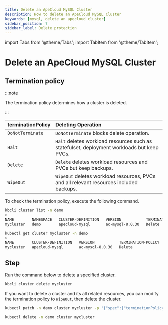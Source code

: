 ```yaml
---
title: Delete an ApeCloud MySQL Cluster
description: How to delete an ApeCloud MySQL Cluster
keywords: [mysql, delete an apecloud cluster]
sidebar_position: 7
sidebar_label: Delete protection
---
```


import Tabs from '@theme/Tabs';
import TabItem from '@theme/TabItem';

# Delete an ApeCloud MySQL Cluster

## Termination policy

:::note

The termination policy determines how a cluster is deleted.

:::

| **terminationPolicy** | **Deleting Operation**                           |
|:----------------------|:-------------------------------------------------|
| `DoNotTerminate`      | `DoNotTerminate` blocks delete operation.        |
| `Halt`                | `Halt` deletes workload resources such as statefulset, deployment workloads but keep PVCs. |
| `Delete`              | `Delete` deletes workload resources and PVCs but keep backups.   |
| `WipeOut`             | `WipeOut` deletes workload resources, PVCs and all relevant resources included backups.    |

To check the termination policy, execute the following command.

<Tabs>

<TabItem value="kbcli" label="kbcli" default>

```bash
kbcli cluster list -n demo
>
NAME        NAMESPACE   CLUSTER-DEFINITION   VERSION           TERMINATION-POLICY   STATUS    CREATED-TIME
mycluster   demo        apecloud-mysql       ac-mysql-8.0.30   Delete               Running   Sep 19,2024 16:01 UTC+0800
```

</TabItem>

<TabItem value="kubectl" label="kubectl">

```bash
kubectl get cluster mycluster -n demo
>
NAME        CLUSTER-DEFINITION   VERSION           TERMINATION-POLICY   STATUS    AGE
mycluster   apecloud-mysql       ac-mysql-8.0.30   Delete               Running   27m
```

</TabItem>

</Tabs>

## Step

Run the command below to delete a specified cluster.

<Tabs>

<TabItem value="kbcli" label="kbcli" default>

```bash
kbcli cluster delete mycluster
```

</TabItem>

<TabItem value="kubectl" label="kubectl">

If you want to delete a cluster and its all related resources, you can modify the termination policy to `WipeOut`, then delete the cluster.

```bash
kubectl patch -n demo cluster mycluster -p '{"spec":{"terminationPolicy":"WipeOut"}}' --type="merge"

kubectl delete -n demo cluster mycluster
```

</TabItem>

</Tabs>
